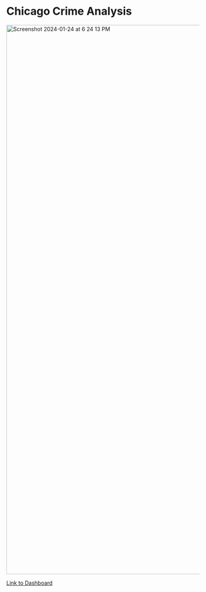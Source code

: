 # Chicago Crime Analysis
<img width="1434" alt="Screenshot 2024-01-24 at 6 24 13 PM" src="https://github.com/Qisam0322/Chicago_Crime_analysis/assets/144630065/490273c4-ba2b-49e0-87e1-fcb5d94b79ba">

[Link to Dashboard](https://public.tableau.com/views/ChicagoCrimeAnalysis-Dashboard/ChicagoCrimeDashboard?:language=en-US&:display_count=n&:origin=viz_share_link)
